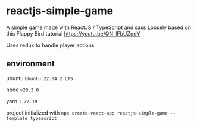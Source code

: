 # reactjs-simple-game

A simple game made with ReactJS / TypeScript and sass
Loosely based on this Flappy Bird tutorial https://youtu.be/QN_lFbUZodY

Uses redux to handle player actions

## environment

ubuntu `Ubuntu 22.04.2 LTS`

node `v20.3.0`

yarn `1.22.19`

project initialized with `npx create-react-app reactjs-simple-game --template typescript`

